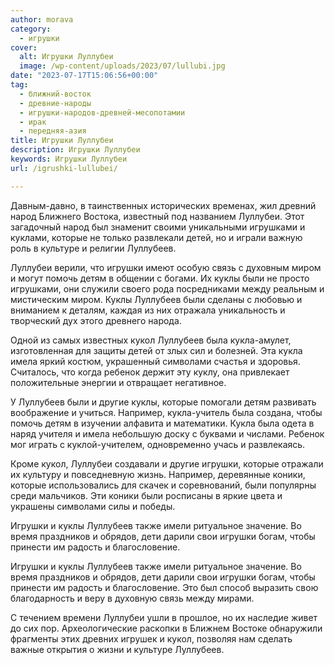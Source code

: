 ```yaml
---
author: morava
category:
  - игрушки
cover:
  alt: Игрушки Луллубеи
  image: /wp-content/uploads/2023/07/lullubi.jpg
date: "2023-07-17T15:06:56+00:00"
tag:
  - ближний-восток
  - древние-народы
  - игрушки-народов-древней-месопотамии
  - ирак
  - передняя-азия
title: Игрушки Луллубеи
description: Игрушки Луллубеи
keywords: Игрушки Луллубеи
url: /igrushki-lullubei/

---
```

Давным-давно, в таинственных исторических временах, жил древний народ Ближнего Востока, известный под названием Луллубеи. Этот загадочный народ был знаменит своими уникальными игрушками и куклами, которые не только развлекали детей, но и играли важную роль в культуре и религии Луллубеев.

Луллубеи верили, что игрушки имеют особую связь с духовным миром и могут помочь детям в общении с богами. Их куклы были не просто игрушками, они служили своего рода посредниками между реальным и мистическим миром. Куклы Луллубеев были сделаны с любовью и вниманием к деталям, каждая из них отражала уникальность и творческий дух этого древнего народа.

Одной из самых известных кукол Луллубеев была кукла-амулет, изготовленная для защиты детей от злых сил и болезней. Эта кукла имела яркий костюм, украшенный символами счастья и здоровья. Считалось, что когда ребенок держит эту куклу, она привлекает положительные энергии и отвращает негативное.

У Луллубеев были и другие куклы, которые помогали детям развивать воображение и учиться. Например, кукла-учитель была создана, чтобы помочь детям в изучении алфавита и математики. Кукла была одета в наряд учителя и имела небольшую доску с буквами и числами. Ребенок мог играть с куклой-учителем, одновременно учась и развлекаясь.

Кроме кукол, Луллубеи создавали и другие игрушки, которые отражали их культуру и повседневную жизнь. Например, деревянные коники, которые использовались для скачек и соревнований, были популярны среди мальчиков. Эти коники были росписаны в яркие цвета и украшены символами силы и победы.

Игрушки и куклы Луллубеев также имели ритуальное значение. Во время праздников и обрядов, дети дарили свои игрушки богам, чтобы принести им радость и благословение.

Игрушки и куклы Луллубеев также имели ритуальное значение. Во время праздников и обрядов, дети дарили свои игрушки богам, чтобы принести им радость и благословение. Это был способ выразить свою благодарность и веру в духовную связь между мирами.

С течением времени Луллубеи ушли в прошлое, но их наследие живет до сих пор. Археологические раскопки в Ближнем Востоке обнаружили фрагменты этих древних игрушек и кукол, позволяя нам сделать важные открытия о жизни и культуре Луллубеев.
